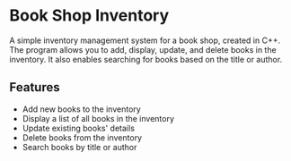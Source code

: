 # Book Shop Inventory

A simple inventory management system for a book shop, created in C++. The program allows you to add, display, update, and delete books in the inventory. It also enables searching for books based on the title or author.

## Features
- Add new books to the inventory
- Display a list of all books in the inventory
- Update existing books' details
- Delete books from the inventory
- Search books by title or author
